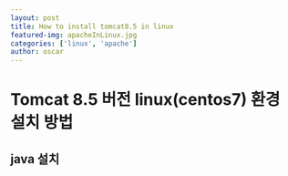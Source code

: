 ```yaml
---
layout: post
title: How to install tomcat8.5 in linux
featured-img: apacheInLinux.jpg
categories: ['linux', 'apache']
author: oscar
---
```


# Tomcat 8.5 버전 linux(centos7) 환경 설치 방법

## java 설치